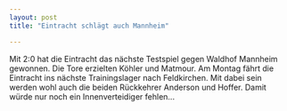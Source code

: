 ```yaml
---
layout: post
title: "Eintracht schlägt auch Mannheim"

---
```


Mit 2:0 hat die Eintracht das nächste Testspiel gegen Waldhof Mannheim gewonnen. Die Tore erzielten Köhler und Matmour. Am Montag fährt die Eintracht ins nächste Trainingslager nach Feldkirchen. Mit dabei sein werden wohl auch die beiden Rückkehrer Anderson und Hoffer. Damit würde nur noch ein Innenverteidiger fehlen...



